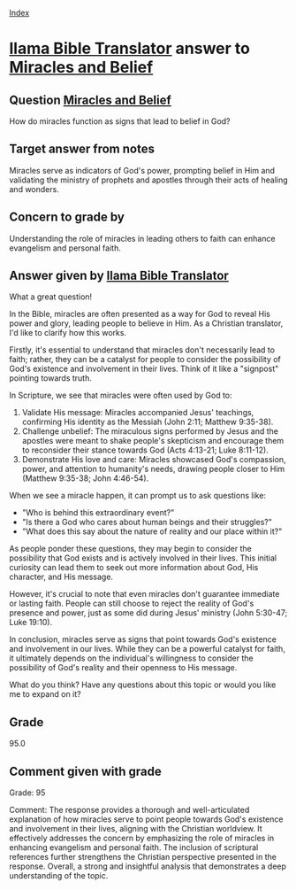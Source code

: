 
[Index](../../index.md)
# [llama Bible Translator](../../answering_models/llama_Bible_Translator.md) answer to [Miracles and Belief](../../questions/Miracles_and_Belief.md)

## Question [Miracles and Belief](../../questions/Miracles_and_Belief.md)
How do miracles function as signs that lead to belief in God?

## Target answer from notes
Miracles serve as indicators of God's power, prompting belief in Him and validating the ministry of prophets and apostles through their acts of healing and wonders.

## Concern to grade by
Understanding the role of miracles in leading others to faith can enhance evangelism and personal faith.

## Answer given by [llama Bible Translator](../../answering_models/llama_Bible_Translator.md)
What a great question!

In the Bible, miracles are often presented as a way for God to reveal His power and glory, leading people to believe in Him. As a Christian translator, I'd like to clarify how this works.

Firstly, it's essential to understand that miracles don't necessarily lead to faith; rather, they can be a catalyst for people to consider the possibility of God's existence and involvement in their lives. Think of it like a "signpost" pointing towards truth.

In Scripture, we see that miracles were often used by God to:

1. Validate His message: Miracles accompanied Jesus' teachings, confirming His identity as the Messiah (John 2:11; Matthew 9:35-38).
2. Challenge unbelief: The miraculous signs performed by Jesus and the apostles were meant to shake people's skepticism and encourage them to reconsider their stance towards God (Acts 4:13-21; Luke 8:11-12).
3. Demonstrate His love and care: Miracles showcased God's compassion, power, and attention to humanity's needs, drawing people closer to Him (Matthew 9:35-38; John 4:46-54).

When we see a miracle happen, it can prompt us to ask questions like:

* "Who is behind this extraordinary event?"
* "Is there a God who cares about human beings and their struggles?"
* "What does this say about the nature of reality and our place within it?"

As people ponder these questions, they may begin to consider the possibility that God exists and is actively involved in their lives. This initial curiosity can lead them to seek out more information about God, His character, and His message.

However, it's crucial to note that even miracles don't guarantee immediate or lasting faith. People can still choose to reject the reality of God's presence and power, just as some did during Jesus' ministry (John 5:30-47; Luke 19:10).

In conclusion, miracles serve as signs that point towards God's existence and involvement in our lives. While they can be a powerful catalyst for faith, it ultimately depends on the individual's willingness to consider the possibility of God's reality and their openness to His message.

What do you think? Have any questions about this topic or would you like me to expand on it?

## Grade
95.0

## Comment given with grade
Grade: 95

Comment: The response provides a thorough and well-articulated explanation of how miracles serve to point people towards God's existence and involvement in their lives, aligning with the Christian worldview. It effectively addresses the concern by emphasizing the role of miracles in enhancing evangelism and personal faith. The inclusion of scriptural references further strengthens the Christian perspective presented in the response. Overall, a strong and insightful analysis that demonstrates a deep understanding of the topic.
